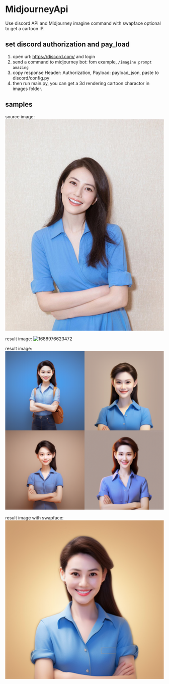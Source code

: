 # MidjourneyApi
Use discord API and Midjourney imagine command with swapface optional to get a cartoon IP.

## set discord authorization and pay_load
1. open url: https://discord.com/ and login
2. send a command to midjourney bot: fom example, `/imagine prompt amazing`
3. copy response Header: Authorization, Payload: payload_json, paste to discord/config.py
4. then run main.py, you can get a 3d rendering cartoon charactor in images folder.

## samples

source image:
![1686800196762](image/README/1686800196762.png)

result image:
![1688976623472](image/README/1688976623472.png)

result image:
![1686800196762](image/README/renjch_simple_avatar_pixar_3d_rendering_3D_character_from_Disne_b253cbe2-8276-43d4-b36d-839be5e4eb3b.png)

result image with swapface:
![1686800196762](image/README/1686804465.5095065_swapface.png)

<!-- Adds ![](https://github.com/mjbvz/vscode-markdown-image-size/raw/master/./cat.gif ) image size syntax support to VS Code's built-in Markdown preview. -->